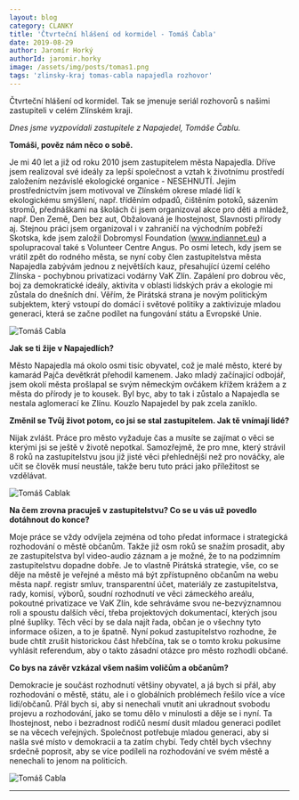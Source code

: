```yaml
---
layout: blog
category: CLANKY
title: 'Čtvrteční hlášení od kormidel - Tomáš Čabla'
date: 2019-08-29
author: Jaromír Horký
authorId: jaromir.horky
image: /assets/img/posts/tomas1.png   
tags: 'zlinsky-kraj tomas-cabla napajedla rozhovor'
---
```


Čtvrteční hlášení od kormidel. Tak se jmenuje seriál rozhovorů s našimi zastupiteli v celém Zlínském kraji.

*Dnes jsme vyzpovídali zastupitele z Napajedel, Tomáše Čablu.* 

**Tomáši, pověz nám něco o sobě.**

Je mi 40 let a již od roku 2010 jsem zastupitelem města Napajedla. Dříve jsem realizoval své ideály za lepší společnost a vztah k životnímu prostředí založením nezávislé ekologické organice - NESEHNUTÍ. Jejím prostřednictvím jsem motivoval ve Zlínském okrese mladé lidí k ekologickému smýšlení, např. tříděním odpadů, čištěním potoků, sázením stromů, přednáškami na školách či jsem organizoval akce pro děti a mládež, např. Den Země, Den bez aut, Obžalovaná je lhostejnost, Slavnosti přírody aj. Stejnou práci jsem organizoval i v zahraničí na východním pobřeží Skotska, kde jsem založil Dobromysl Foundation (www.indiannet.eu) a spolupracoval také s Volunteer Centre Angus. Po osmi letech, kdy jsem se vrátil zpět do rodného města, se nyní coby člen zastupitelstva města Napajedla zabývám  jednou z největších kauz, přesahující území celého Zlínska - pochybnou privatizaci vodárny VaK Zlín. Zapálení pro dobrou věc, boj za demokratické ideály, aktivita v oblasti lidských práv a ekologie mi zůstala do dnešních dní. Věřím, že Pirátská strana je novým politickým subjektem, který vstoupí do domácí i světové politiky a zaktivizuje mladou generaci, která se začne podílet na fungování státu a Evropské Unie.

![Tomáš Cabla](https://zlinsky.pirati.cz/assets/img/posts/tomas2.jpg)

**Jak se ti žije v Napajedlích?**

Město Napajedla má okolo osmi tisíc obyvatel, což je malé město, které by kamarád Pajča devětkrát přehodil kamenem. Jako mladý začínající odbojář, jsem okolí města prošlapal se svým německým ovčákem křížem krážem a z města do přírody je to kousek. Byl byc, aby to tak i zůstalo a Napajedla se nestala aglomerací ke Zlínu. Kouzlo Napajedel by pak zcela zaniklo.

**Změnil se Tvůj život potom, co jsi se stal zastupitelem. Jak tě vnímají lidé?**

Nijak zvlášt. Práce pro město vyžaduje čas a musíte se zajímat o věci se kterými jsi se ještě v životě nepotkal. Samozřejmě, že pro mne, který strávil 8 roků na zastupitelstvu jsou již jisté věci přehlednější než pro nováčky, ale učit se člověk musí neustále, takže beru tuto práci jako příležitost se vzdělávat.

![Tomáš Cablak](https://zlinsky.pirati.cz/assets/img/posts/tomas3.jpg)

**Na čem zrovna pracuješ v zastupitelstvu? Co se u vás už povedlo dotáhnout do konce?**

Moje práce se vždy odvíjela zejména od toho předat informace i strategická rozhodování o městě občanům. Takže již osm roků se snažím prosadit, aby ze zastupitelstva byl video-audio záznam a je možné, že to na podzimním zastupitelstvu dopadne dobře. Je to vlastně Pirátská strategie, vše, co se děje na městě je veřejné a město má být zpřístupněno občanům na webu města např. registr smluv, transparentní účet, materiály ze zastupitelstva, rady, komisí, výborů, soudní rozhodnutí ve věci zámeckého areálu, pokoutné privatizace ve VaK Zlín, kde sehráváme svou ne-bezvýznamnou roli a spoustu dalších věcí, třeba projektových dokumentací, kterých jsou plné šuplíky. Těch věcí by se dala najít řada, občan je o všechny tyto informace ošizen, a to je špatně. Nyní pokud zastupitelstvo rozhodne, že bude chtít zrušit historickou část hřebčína, tak se o tomto kroku pokusíme vyhlásit referendum, aby o takto zásadní otázce pro město rozhodli občané.

**Co bys na závěr vzkázal všem našim voličům a občanům?**

Demokracie je součást rozhodnutí většiny obyvatel, a já bych si přál, aby rozhodování o městě, státu, ale i o globálních problémech řešilo více a více lidí/občanů. Přál bych si, aby si nenechali vnutit ani ukradnout svobodu projevu a rozhodování, jako se tomu dělo v minulosti a děje se i nyní. Ta lhostejnost, nebo i bezradnost rodičů nesmí dusit mladou generaci podílet se na věcech veřejných. Společnost potřebuje mladou generaci, aby si našla své místo v demokracii a ta zatím chybí. Tedy chtěl bych všechny srdečně poprosit, aby se více podíleli na rozhodování ve svém městě a nenechali to jenom na politicích.

![Tomáš Cabla](https://zlinsky.pirati.cz/assets/img/posts/tomas4.JPG)

---
